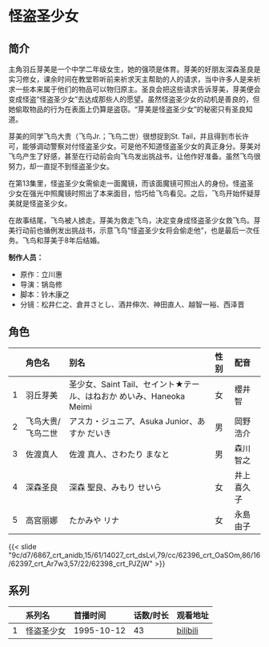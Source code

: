 # 怪盗圣少女


## 简介

主角羽丘芽美是一个中学二年级女生，她的强项是体育。芽美的好朋友深森圣良是实习修女，课余时间在教堂聆听前来祈求天主帮助的人的请求，当中许多人是来祈求一些本来属于他们的物品可以物归原主。圣良会把这些请求告诉芽美，芽美便会变成怪盗“怪盗圣少女”去达成那些人的愿望。虽然怪盗圣少女的动机是善良的，但她偷取物品的行为在表面上仍算是盗窃。“芽美是怪盗圣少女”的秘密只有圣良知道。

芽美的同学飞鸟大贵（飞鸟Jr.；飞鸟二世）很想捉到St. Tail，并且得到市长许可，能够调动警察对付怪盗圣少女。可是他不知道怪盗圣少女的真正身分。芽美对飞鸟产生了好感，甚至在行动前会向飞鸟发出挑战书，让他作好准备。虽然飞鸟很努力，却一直捉不到怪盗圣少女。

在第13集里，怪盗圣少女需偷走一面魔镜，而该面魔镜可照出人的身份。怪盗圣少女在强光中照魔镜时照出了本来面目，恰巧给飞鸟看见。之后，飞鸟开始怀疑芽美就是怪盗圣少女。

在故事结尾，飞鸟被人掳走。芽美为救走飞鸟，决定变身成怪盗圣少女救飞鸟。芽美行动前也循例发出挑战书，示意飞鸟“怪盗圣少女将会偷走他”，也是最后一次任务。飞鸟和芽美于8年后结婚。

**制作人员：**
- 原作：立川惠
- 导演：锅岛修
- 脚本：铃木康之
- 分镜：松井仁之、倉井さとし、酒井伸次、神田直人、越智一裕、西泽晋

## 角色

|     |   角色名   |   别名  | 性别 |  配音  |
|:--- |:------  |:----      |:---  |:--   |
| 1 | 羽丘芽美 | 圣少女、Saint Tail、セイント★テール、はねおか めいみ、Haneoka Meimi | 女 | 櫻井智 |
| 2 | 飞鸟大贵/飞鸟二世 | アスカ・ジュニア、Asuka Junior、あすか だいき | 男 | 岡野浩介 |
| 3 | 佐渡真人 | 佐渡 真人、さわたり まなと | 男 | 森川智之 |
| 4 | 深森圣良 | 深森 聖良、みもり せいら | 女 | 井上喜久子 |
| 5 | 高宫丽娜 | たかみや リナ | 女 | 永島由子 |

{{< slide "9c/d7/6867_crt_anidb,15/61/14027_crt_dsLvl,79/cc/62396_crt_OaSOm,86/16/62397_crt_Ar7w3,57/22/62398_crt_PJZjW" >}}

## 系列

|     |   系列名   |   首播时间  | 话数/时长  | 观看地址 |
|:---  |:------    |:----      |:---       |:---  |
| 1 | 怪盗圣少女 | 1995-10-12 | 43 | [bilibili](https://www.bilibili.com/bangumi/play/ss2321)  |

<!--

## 配乐

{{< music auto="https://y.qq.com/n/yqq/album/.html" >}}

## MAD

{{< media auto="mad/saint_tail" >}}

-->



